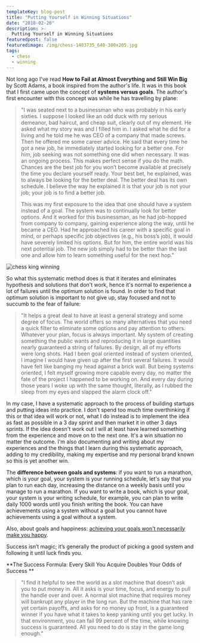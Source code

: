 ```yaml
---
templateKey: blog-post
title: "Putting Yourself in Winning Situations"
date: "2018-02-20"
description: >-
  Putting Yourself in Winning Situations
featuredpost: false
featuredimage: /img/chess-1483735_640-300x205.jpg
tags:
  - chess
  - winning
---
```


Not long ago I've read **How to Fail at Almost Everything and Still Win Big** by Scott Adams, a book inspired from the author's life. It was in this book that I first came upon the concept of **systems versus goals**. The author's first encounter with this concept was while he has travelling by plane:

> "I was seated next to a businessman who was probably in his early sixties. I suppose I looked like an odd duck with my serious demeanor, bad haircut, and cheap suit, clearly out of my element. He asked what my story was and I filled him in. I asked what he did for a living and he told me he was CEO of a company that made screws. Then he offered me some career advice. He said that every time he got a new job, he immediately started looking for a better one. For him, job seeking was not something one did when necessary. It was an ongoing process. This makes perfect sense if you do the math. Chances are the best job for you won’t become available at precisely the time you declare yourself ready. Your best bet, he explained, was to always be looking for the better deal. The better deal has its own schedule. I believe the way he explained it is that your job is not your job; your job is to find a better job.
> 
> This was my first exposure to the idea that one should have a system instead of a goal. The system was to continually look for better options. And it worked for this businessman, as he had job-hopped from company to company, gaining experience along the way, until he became a CEO. Had he approached his career with a specific goal in mind, or perhaps specific job objectives (e.g., his boss’s job), it would have severely limited his options. But for him, the entire world was his next potential job. The new job simply had to be better than the last one and allow him to learn something useful for the next hop."

![chess king winning](https://stefantesoi.com/wp-content/uploads/2018/02/chess-1483735_640-300x205.jpg)

So what this systematic method does is that it iterates and eliminates hypothesis and solutions that don't work, hence it's normal to experience a lot of failures until the optimum solution is found. In order to find that optimum solution is important to not give up, stay focused and not to succumb to the fear of failure:

> "It helps a great deal to have at least a general strategy and some degree of focus. The world offers so many alternatives that you need a quick filter to eliminate some options and pay attention to others. Whatever your plan, focus is always important. My system of creating something the public wants and reproducing it in large quantities nearly guaranteed a string of failures. By design, all of my efforts were long shots. Had I been goal oriented instead of system oriented, I imagine I would have given up after the first several failures. It would have felt like banging my head against a brick wall. But being systems oriented, I felt myself growing more capable every day, no matter the fate of the project I happened to be working on. And every day during those years I woke up with the same thought, literally, as I rubbed the sleep from my eyes and slapped the alarm clock off."

In my case, I have a systematic approach to the process of building startups and putting ideas into practice. I don't spend too much time overthinking if this or that idea will work or not, what I do instead is to implement the idea as fast as possible in a 3 day sprint and then market it in other 3 days sprints. If the idea doesn't work out I will at least have learned something from the experience and move on to the next one. It's a win situation no matter the outcome. I'm also documenting and writing about my experiences and the things that I learn during this systematic approach, adding to my credibility, making my expertise and my personal brand known so this is yet another win.

The **difference between goals and systems**: if you want to run a marathon, which is your goal, your system is your running schedule, let's say that you plan to run each day, increasing the distance on a weekly basis until you manage to run a marathon. If you want to write a book, which is your goal, your system is your writing schedule, for example, you can plan to write daily 1000 words until you finish writing the book. You can have achievements using a system without a goal but you cannot have achievements using a goal without a system.

Also, about goals and happiness: [achieving your goals won't necessarily make you happy](https://medium.com/@mitchellharper/achieving-your-goals-won-t-make-you-happy-86f4c1b337).

Success isn’t magic; it’s generally the product of picking a good system and following it until luck finds you.

**The Success Formula: Every Skill You Acquire Doubles Your Odds of Success **

> "I find it helpful to see the world as a slot machine that doesn’t ask you to put money in. All it asks is your time, focus, and energy to pull the handle over and over. A normal slot machine that requires money will bankrupt any player in the long run. But the machine that has rare yet certain payoffs, and asks for no money up front, is a guaranteed winner if you have what it takes to keep yanking until you get lucky. In that environment, you can fail 99 percent of the time, while knowing success is guaranteed. All you need to do is stay in the game long enough."
